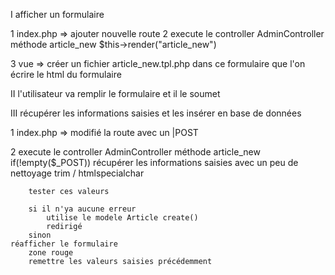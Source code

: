

I afficher un formulaire 

1 index.php => ajouter nouvelle route
2 execute le controller AdminController 
    méthode article_new
    $this->render("article_new")

3 vue => créer un fichier article_new.tpl.php
    dans ce formulaire que l'on écrire le html du formulaire

II l'utilisateur va remplir le formulaire
    et il le soumet 

III récupérer les informations saisies et les insérer en base de données 

1 index.php => modifié la route avec un |POST

2 execute le controller AdminController 
    méthode article_new
    if(!empty($_POST))
        récupérer les informations saisies avec un peu de nettoyage trim / htmlspecialchar 

        tester ces valeurs 

        si il n'ya aucune erreur 
            utilise le modele Article create()
            redirigé 
        sinon 
    réafficher le formulaire 
        zone rouge 
        remettre les valeurs saisies précédemment
